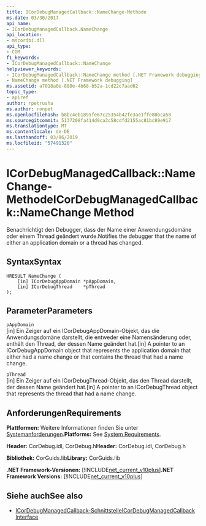 ```yaml
---
title: ICorDebugManagedCallback::NameChange-Methode
ms.date: 03/30/2017
api_name:
- ICorDebugManagedCallback.NameChange
api_location:
- mscordbi.dll
api_type:
- COM
f1_keywords:
- ICorDebugManagedCallback::NameChange
helpviewer_keywords:
- ICorDebugManagedCallback::NameChange method [.NET Framework debugging]
- NameChange method [.NET Framework debugging]
ms.assetid: a7018a0e-880e-4b68-b52a-1cd22c7aad62
topic_type:
- apiref
author: rpetrusha
ms.author: ronpet
ms.openlocfilehash: b8bc4eb1895fe67c25354b42fe3ae1ffe80bca58
ms.sourcegitcommit: 5137208fa414d9ca3c58cdfd2155ac81bc89e917
ms.translationtype: MT
ms.contentlocale: de-DE
ms.lasthandoff: 03/06/2019
ms.locfileid: "57491320"
---
```

# <a name="icordebugmanagedcallbacknamechange-method"></a><span data-ttu-id="2ca12-102">ICorDebugManagedCallback::NameChange-Methode</span><span class="sxs-lookup"><span data-stu-id="2ca12-102">ICorDebugManagedCallback::NameChange Method</span></span>
<span data-ttu-id="2ca12-103">Benachrichtigt den Debugger, dass der Name einer Anwendungsdomäne oder einem Thread geändert wurde.</span><span class="sxs-lookup"><span data-stu-id="2ca12-103">Notifies the debugger that the name of either an application domain or a thread has changed.</span></span>  
  
## <a name="syntax"></a><span data-ttu-id="2ca12-104">Syntax</span><span class="sxs-lookup"><span data-stu-id="2ca12-104">Syntax</span></span>  
  
```  
HRESULT NameChange (  
    [in] ICorDebugAppDomain *pAppDomain,  
    [in] ICorDebugThread    *pThread  
);  
```  
  
## <a name="parameters"></a><span data-ttu-id="2ca12-105">Parameter</span><span class="sxs-lookup"><span data-stu-id="2ca12-105">Parameters</span></span>  
 `pAppDomain`  
 <span data-ttu-id="2ca12-106">[in] Ein Zeiger auf ein ICorDebugAppDomain-Objekt, das die Anwendungsdomäne darstellt, die entweder eine Namensänderung oder, enthält den Thread, der dessen Name geändert hat.</span><span class="sxs-lookup"><span data-stu-id="2ca12-106">[in] A pointer to an ICorDebugAppDomain object that represents the application domain that either had a name change or that contains the thread that had a name change.</span></span>  
  
 `pThread`  
 <span data-ttu-id="2ca12-107">[in] Ein Zeiger auf ein ICorDebugThread-Objekt, das den Thread darstellt, der dessen Name geändert hat.</span><span class="sxs-lookup"><span data-stu-id="2ca12-107">[in] A pointer to an ICorDebugThread object that represents the thread that had a name change.</span></span>  
  
## <a name="requirements"></a><span data-ttu-id="2ca12-108">Anforderungen</span><span class="sxs-lookup"><span data-stu-id="2ca12-108">Requirements</span></span>  
 <span data-ttu-id="2ca12-109">**Plattformen:** Weitere Informationen finden Sie unter [Systemanforderungen](../../../../docs/framework/get-started/system-requirements.md).</span><span class="sxs-lookup"><span data-stu-id="2ca12-109">**Platforms:** See [System Requirements](../../../../docs/framework/get-started/system-requirements.md).</span></span>  
  
 <span data-ttu-id="2ca12-110">**Header:** CorDebug.idl, CorDebug.h</span><span class="sxs-lookup"><span data-stu-id="2ca12-110">**Header:** CorDebug.idl, CorDebug.h</span></span>  
  
 <span data-ttu-id="2ca12-111">**Bibliothek:** CorGuids.lib</span><span class="sxs-lookup"><span data-stu-id="2ca12-111">**Library:** CorGuids.lib</span></span>  
  
 <span data-ttu-id="2ca12-112">**.NET Framework-Versionen:** [!INCLUDE[net_current_v10plus](../../../../includes/net-current-v10plus-md.md)]</span><span class="sxs-lookup"><span data-stu-id="2ca12-112">**.NET Framework Versions:** [!INCLUDE[net_current_v10plus](../../../../includes/net-current-v10plus-md.md)]</span></span>  
  
## <a name="see-also"></a><span data-ttu-id="2ca12-113">Siehe auch</span><span class="sxs-lookup"><span data-stu-id="2ca12-113">See also</span></span>
- [<span data-ttu-id="2ca12-114">ICorDebugManagedCallback-Schnittstelle</span><span class="sxs-lookup"><span data-stu-id="2ca12-114">ICorDebugManagedCallback Interface</span></span>](../../../../docs/framework/unmanaged-api/debugging/icordebugmanagedcallback-interface.md)
